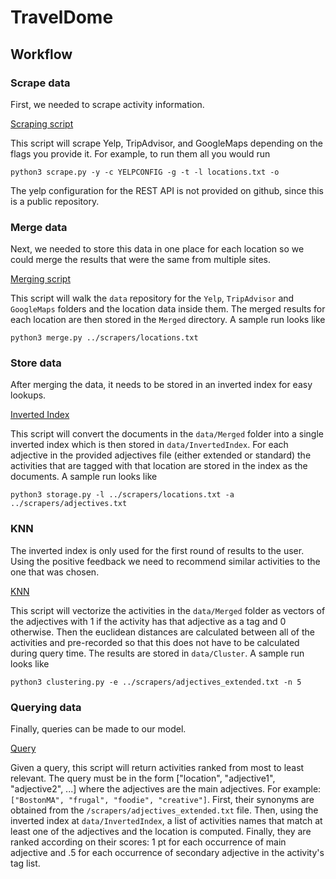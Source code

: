 # TravelDome

## Workflow

### Scrape data
First, we needed to scrape activity information.

[Scraping script](scrapers/scrape.py)

This script will scrape Yelp, TripAdvisor, and GoogleMaps depending on the flags you provide it. For example, to run them all you would run 
```
python3 scrape.py -y -c YELPCONFIG -g -t -l locations.txt -o
```

The yelp configuration for the REST API is not provided on github, since this is a public repository. 

### Merge data
Next, we needed to store this data in one place for each location so we could merge the results that were the same from multiple sites. 

[Merging script](data_manipulation/merge.py)

This script will walk the `data` repository for the `Yelp`, `TripAdvisor` and `GoogleMaps` folders and the location data inside them. The merged results for each location are then stored in the `Merged` directory. A sample run looks like 
```
python3 merge.py ../scrapers/locations.txt
```

### Store data
After merging the data, it needs to be stored in an inverted index for easy lookups.

[Inverted Index](data_manipulation/storage.py)

This script will convert the documents in the `data/Merged` folder into a single inverted index which is then stored in `data/InvertedIndex`. For each adjective in the provided adjectives file (either extended or standard) the activities that are tagged with that location are stored in the index as the documents. A sample run looks like 
```
python3 storage.py -l ../scrapers/locations.txt -a ../scrapers/adjectives.txt
``` 

### KNN 
The inverted index is only used for the first round of results to the user. Using the positive feedback we need to recommend similar activities to the one that was chosen.

[KNN](data_manipulation/clustering.py)

This script will vectorize the activities in the `data/Merged` folder as vectors of the adjectives with 1 if the activity has that adjective as a tag and 0 otherwise. Then the euclidean distances are calculated between all of the activities and pre-recorded so that this does not have to be calculated during query time. The results are stored in `data/Cluster`. A sample run looks like 
```
python3 clustering.py -e ../scrapers/adjectives_extended.txt -n 5
```

### Querying data
Finally, queries can be made to our model.

[Query](data_manipulation/query.py)

Given a query, this script will return activities ranked from most to least relevant. The query must be in the form ["location", "adjective1", "adjective2", ...] where the adjectives are the main adjectives. For example: `["BostonMA", "frugal", "foodie", "creative"]`. First, their synonyms are obtained from the `/scrapers/adjectives_extended.txt` file. Then, using the inverted index at `data/InvertedIndex`, a list of activities names that match at least one of the adjectives and the location is computed. Finally, they are ranked according on their scores: 1 pt for each occurrence of main adjective and .5 for each occurrence of secondary adjective in the activity's tag list.